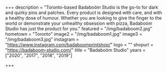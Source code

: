 +++
description = "Toronto-based Badaboöm Studio is the go-to for dark and quirky pins and patches. Every product is designed with care, and with a healthy dose of humour. Whether you are looking to give the finger to the world or demonstrate your unhealthy obsession with pizza, Badaboöm Studio has just the product for you."
featured = "/img/badaboom2.jpg"
hometown = "Toronto"
image2 = "/img/badaboom1.jpg"
image3 = "/img/badaboom3.jpg"
instagram = "https://www.instagram.com/badaboomprintshop/"
logo = ""
shopurl = "https://badaboom-studio.com/"
title = "Badaboöm Studio"
years = ["2020", "2017", "2018", "2019"]

+++
